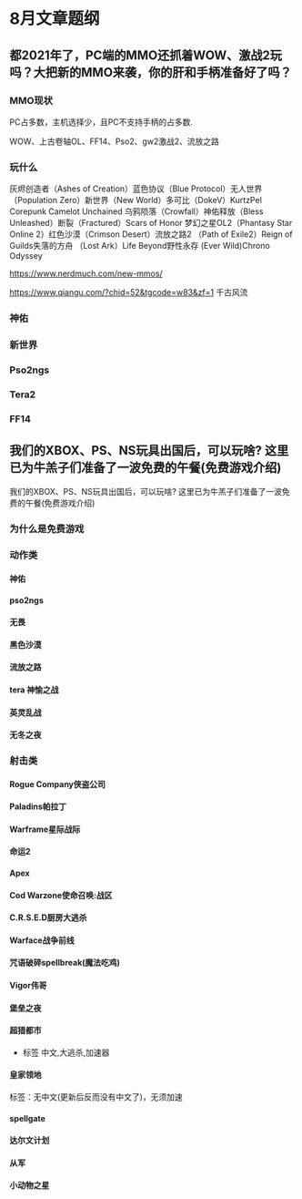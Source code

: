 # 8月文章题纲

## 都2021年了，PC端的MMO还抓着WOW、激战2玩吗？大把新的MMO来袭，你的肝和手柄准备好了吗？

### MMO现状

PC占多数，主机选择少，且PC不支持手柄的占多数.

WOW、上古卷轴OL、FF14、Pso2、gw2激战2、流放之路

### 玩什么

灰烬创造者（Ashes of Creation）蓝色协议（Blue Protocol）无人世界（Population Zero）新世界（New World）多可比（DokeV）KurtzPel Corepunk Camelot Unchained 乌鸦陨落（Crowfall）神佑释放（Bless Unleashed）断裂（Fractured）Scars of Honor 梦幻之星OL2（Phantasy Star Online 2）红色沙漠（Crimson Desert）流放之路2 （Path of Exile2）Reign of Guilds失落的方舟 （Lost Ark）Life Beyond野性永存 (Ever Wild)Chrono Odyssey

https://www.nerdmuch.com/new-mmos/

https://www.qiangu.com/?chid=52&tgcode=w83&zf=1
千古风流

### 神佑

### 新世界

### Pso2ngs

### Tera2

### FF14

## 我们的XBOX、PS、NS玩具出国后，可以玩啥? 这里已为牛羔子们准备了一波免费的午餐(免费游戏介绍)

我们的XBOX、PS、NS玩具出国后，可以玩啥? 这里已为牛羔子们准备了一波免费的午餐(免费游戏介绍)

### 为什么是免费游戏

### 动作类

#### 神佑
#### pso2ngs
#### 无畏
#### 黑色沙漠
#### 流放之路
#### tera 神愉之战
#### 英灵乱战
#### 无冬之夜

### 射击类

#### Rogue Company侠盗公司
#### Paladins帕拉丁
#### Warframe星际战际
#### 命运2
#### Apex
#### Cod Warzone使命召唤:战区
#### C.R.S.E.D厨房大逃杀
#### Warface战争前线
#### 咒语破碎spellbreak(魔法吃鸡)
#### Vigor伟哥
#### 堡垒之夜
#### 超猎都市
- 标签
中文,大逃杀,加速器  
#### 皇家领地 
标签：无中文(更新后反而没有中文了)，无须加速

#### spellgate

#### 达尔文计划
#### 从军
#### 小动物之星




